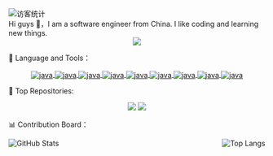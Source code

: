 <!-- 访客数统计徽标 -->
<div align="left">
  <img src="https://visitor-badge.glitch.me/badge?page_id=dongdong0476" alt="访客统计" /></div>
 Hi guys 👋，I am a software engineer from China. I like coding and learning new things.
<!-- 敲代码的图片 -->
<div align="center" ><img order-radius="100px" src="https://cdn.jsdelivr.net/gh/sun0225SUN/photos/images/202108300019556.gif"/></div>
 

💪 Language and Tools：
<div align="center">
<a href="https://img.shields.io/badge/Java-lightgrey">
  <img align="center" alt="java" src="https://img.shields.io/badge/Java-lightgrey" />
</a>
<a href="https://img.shields.io/badge/Redis-red">
  <img align="center" alt="java" src="https://img.shields.io/badge/Redis-red" />
</a>
<a href="https://img.shields.io/badge/Mysql-9cf">
  <img align="center" alt="java" src="https://img.shields.io/badge/Mysql-9cf" />
</a>
<a href="https://img.shields.io/badge/PostgreSQL-orange">
  <img align="center" alt="java" src="https://img.shields.io/badge/PostgreSQL-orange" />
</a>
<a href="https://img.shields.io/badge/RocketMQ-blue">
  <img align="center" alt="java" src="https://img.shields.io/badge/RocketMQ-blue" />
</a>
 <a href="https://img.shields.io/badge/Zookeeper-pink">
  <img align="center" alt="java" src="https://img.shields.io/badge/Zookeeper-pink" />
</a>
 <a href="https://img.shields.io/badge/Spring-purple">
  <img align="center" alt="java" src="https://img.shields.io/badge/Spring-purple" />
</a>
<a href="https://img.shields.io/badge/Dubbo-ff69b4">
  <img align="center" alt="java" src="https://img.shields.io/badge/Dubbo-ff69b4" />
</a>
 <a href="https://img.shields.io/badge/Mybatis-yellow">
  <img align="center" alt="java" src="https://img.shields.io/badge/Mybatis-yellow" />
</a>
</div>

🚀 Top Repositories:  
  <!-- 比较好的开源项目卡片 -->
<div align="center">
<a href="https://github.com/dongdong0476/java-sql-generator">
  <img src="https://github-readme-stats.vercel.app/api/pin/?username=BeMax92&repo=java-sql-generator&theme=blue&hide_border=true" /></a>
<a href="https://github.com/dongdong0476/Affine">
  <img src="https://github-readme-stats.vercel.app/api/pin/?username=BeMax92&repo=Affine&theme=blue&hide_border=true" /></a>
</div>

📊 Contribution Board：
<div>
  <a href="https://github.com/BeMax92">
  <img align="left" alt="GitHub Stats" src="https://github-readme-stats.vercel.app/api?username=dongdong0476&show_icons=true&theme=buefy&include_all_commits=false" />
</a>
<a href="https://github.com/dongdong0476">
  <img align="right" alt="Top Langs" src="https://github-readme-stats.vercel.app/api/top-langs/?username=BeMax92" />
</a>
</div>
